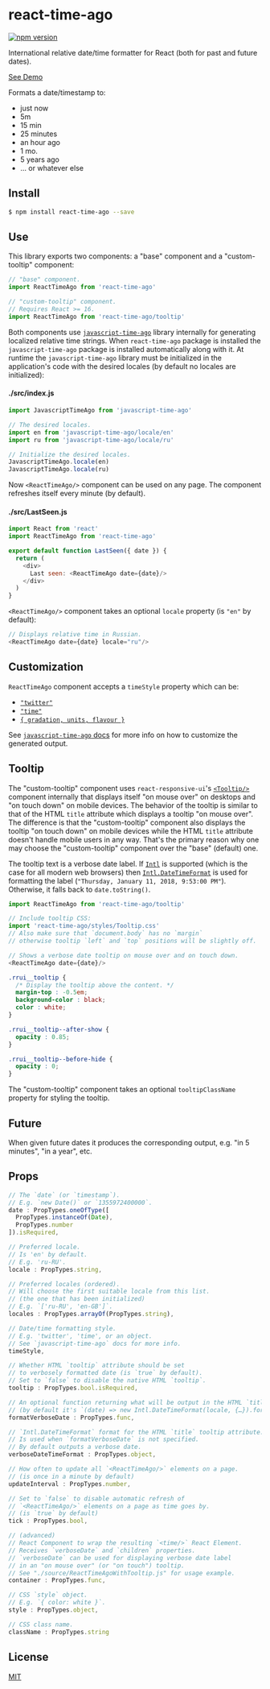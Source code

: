 # react-time-ago

[![npm version](https://img.shields.io/npm/v/react-time-ago.svg?style=flat-square)](https://www.npmjs.com/package/react-time-ago)

International relative date/time formatter for React (both for past and future dates).

[See Demo](https://catamphetamine.github.io/react-time-ago/)

Formats a date/timestamp to:

  * just now
  * 5m
  * 15 min
  * 25 minutes
  * an hour ago
  * 1 mo.
  * 5 years ago
  * … or whatever else

## Install

```sh
$ npm install react-time-ago --save
```

## Use

This library exports two components: a "base" component and a "custom-tooltip" component:

```js
// "base" component.
import ReactTimeAgo from 'react-time-ago'

// "custom-tooltip" component.
// Requires React >= 16.
import ReactTimeAgo from 'react-time-ago/tooltip'
```

Both components use [`javascript-time-ago`](https://github.com/catamphetamine/javascript-time-ago) library internally for generating localized relative time strings. When `react-time-ago` package is installed the `javascript-time-ago` package is installed automatically along with it. At runtime the `javascript-time-ago` library must be initialized in the application's code with the desired locales (by default no locales are initialized):

#### ./src/index.js

```js
import JavascriptTimeAgo from 'javascript-time-ago'

// The desired locales.
import en from 'javascript-time-ago/locale/en'
import ru from 'javascript-time-ago/locale/ru'

// Initialize the desired locales.
JavascriptTimeAgo.locale(en)
JavascriptTimeAgo.locale(ru)
```

Now `<ReactTimeAgo/>` component can be used on any page. The component refreshes itself every minute (by default).

#### ./src/LastSeen.js

```js
import React from 'react'
import ReactTimeAgo from 'react-time-ago'

export default function LastSeen({ date }) {
  return (
    <div>
      Last seen: <ReactTimeAgo date={date}/>
    </div>
  )
}
```

`<ReactTimeAgo/>` component takes an optional `locale` property (is `"en"` by default):

```js
// Displays relative time in Russian.
<ReactTimeAgo date={date} locale="ru"/>
```

## Customization

`ReactTimeAgo` component accepts a `timeStyle` property which can be:

  * [`"twitter"`](https://github.com/catamphetamine/javascript-time-ago#twitter-style)
  * [`"time"`](https://github.com/catamphetamine/javascript-time-ago#just-time-style)
  * [`{ gradation, units, flavour }`](https://github.com/catamphetamine/javascript-time-ago#customization)

See [`javascript-time-ago` docs](https://github.com/catamphetamine/javascript-time-ago#advanced) for more info on how to customize the generated output.

## Tooltip

The "custom-tooltip" component uses `react-responsive-ui`'s [`<Tooltip/>`](https://catamphetamine.github.io/react-responsive-ui/#tooltip) component internally that displays itself "on mouse over" on desktops and "on touch down" on mobile devices. The behavior of the tooltip is similar to that of the HTML `title` attribute which displays a tooltip "on mouse over". The difference is that the "custom-tooltip" component also displays the tooltip "on touch down" on mobile devices while the HTML `title` attribute doesn't handle mobile users in any way. That's the primary reason why one may choose the "custom-tooltip" component over the "base" (default) one.

The tooltip text is a verbose date label. If [`Intl`](https://caniuse.com/#search=intl) is supported (which is the case for all modern web browsers) then [`Intl.DateTimeFormat`](https://developer.mozilla.org/docs/Web/JavaScript/Reference/Global_Objects/DateTimeFormat) is used for formatting the label (`"Thursday, January 11, 2018, 9:53:00 PM"`). Otherwise, it falls back to `date.toString()`.

```js
import ReactTimeAgo from 'react-time-ago/tooltip'

// Include tooltip CSS:
import 'react-time-ago/styles/Tooltip.css'
// Also make sure that `document.body` has no `margin`
// otherwise tooltip `left` and `top` positions will be slightly off.

// Shows a verbose date tooltip on mouse over and on touch down.
<ReactTimeAgo date={date}/>
```

```css
.rrui__tooltip {
  /* Display the tooltip above the content. */
  margin-top : -0.5em;
  background-color : black;
  color : white;
}

.rrui__tooltip--after-show {
  opacity : 0.85;
}

.rrui__tooltip--before-hide {
  opacity : 0;
}
```

The "custom-tooltip" component takes an optional `tooltipClassName` property for styling the tooltip.

## Future

When given future dates it produces the corresponding output, e.g. "in 5 minutes", "in a year", etc.

<!--
## ES6

This library uses ES6 `Set` so any ES6 polyfill for `Set` is required (e.g. `import 'babel-polyfill'` or `import 'core-js/fn/set'`).
-->

## Props

```js
// The `date` (or `timestamp`).
// E.g. `new Date()` or `1355972400000`.
date : PropTypes.oneOfType([
  PropTypes.instanceOf(Date),
  PropTypes.number
]).isRequired,

// Preferred locale.
// Is 'en' by default.
// E.g. 'ru-RU'.
locale : PropTypes.string,

// Preferred locales (ordered).
// Will choose the first suitable locale from this list.
// (the one that has been initialized)
// E.g. `['ru-RU', 'en-GB']`.
locales : PropTypes.arrayOf(PropTypes.string),

// Date/time formatting style.
// E.g. 'twitter', 'time', or an object.
// See `javascript-time-ago` docs for more info.
timeStyle,

// Whether HTML `tooltip` attribute should be set
// to verbosely formatted date (is `true` by default).
// Set to `false` to disable the native HTML `tooltip`.
tooltip : PropTypes.bool.isRequired,

// An optional function returning what will be output in the HTML `title` tooltip attribute.
// (by default it's `(date) => new Intl.DateTimeFormat(locale, {…}).format(date)`)
formatVerboseDate : PropTypes.func,

// `Intl.DateTimeFormat` format for the HTML `title` tooltip attribute.
// Is used when `formatVerboseDate` is not specified.
// By default outputs a verbose date.
verboseDateTimeFormat : PropTypes.object,

// How often to update all `<ReactTimeAgo/>` elements on a page.
// (is once in a minute by default)
updateInterval : PropTypes.number,

// Set to `false` to disable automatic refresh of
// `<ReactTimeAgo/>` elements on a page as time goes by.
// (is `true` by default)
tick : PropTypes.bool,

// (advanced)
// React Component to wrap the resulting `<time/>` React Element.
// Receives `verboseDate` and `children` properties.
// `verboseDate` can be used for displaying verbose date label
// in an "on mouse over" (or "on touch") tooltip.
// See "./source/ReactTimeAgoWithTooltip.js" for usage example.
container : PropTypes.func,

// CSS `style` object.
// E.g. `{ color: white }`.
style : PropTypes.object,

// CSS class name.
className : PropTypes.string
```

## License

[MIT](LICENSE)